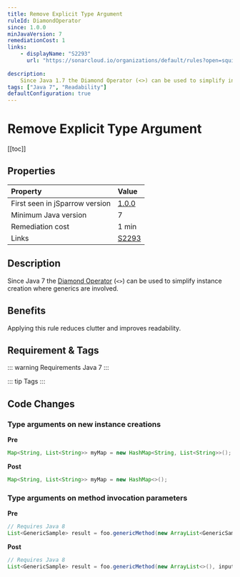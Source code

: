```yaml
---
title: Remove Explicit Type Argument
ruleId: DiamondOperator
since: 1.0.0
minJavaVersion: 7
remediationCost: 1
links:
    - displayName: "S2293"
      url: "https://sonarcloud.io/organizations/default/rules?open=squid%3AS2293&q=The+diamond+operator+%28%22%3C%3E%22%29+should+be+used+"
    
description:
    Since Java 1.7 the Diamond Operator (<>) can be used to simplify instance creation where generics are involved.
tags: ["Java 7", "Readability"]
defaultConfiguration: true
---
```


# Remove Explicit Type Argument

[[toc]]

## Properties

| Property                        | Value |
|:------------------------------- |:----- |
| First seen in jSparrow version  | [1.0.0](/eclipse/release-notes.html#_1-0-0) |
| Minimum Java version            | 7     |
| Remediation cost                | 1 min |
| Links                           | [S2293](https://sonarcloud.io/organizations/default/rules?open=squid%3AS2293&q=The+diamond+operator+%28%22%3C%3E%22%29+should+be+used+) |

## Description

Since Java 7 the [Diamond Operator](https://docs.oracle.com/javase/7/docs/technotes/guides/language/type-inference-generic-instance-creation.html) (`<>`) can be used to simplify instance creation where generics are involved.

## Benefits

Applying this rule reduces clutter and improves readability.

## Requirement & Tags

::: warning Requirements
Java 7
:::

::: tip Tags
<TagLinks />
:::

## Code Changes

### Type arguments on new instance creations
__Pre__
```java
Map<String, List<String>> myMap = new HashMap<String, List<String>>();
```

__Post__
```java
Map<String, List<String>> myMap = new HashMap<>();
```

### Type arguments on method invocation parameters
__Pre__
```java
// Requires Java 8
List<GenericSample> result = foo.genericMethod(new ArrayList<GenericSample>(), input);
```

__Post__
```java
// Requires Java 8
List<GenericSample> result = foo.genericMethod(new ArrayList<>(), input);
```

<VersionNotice />

